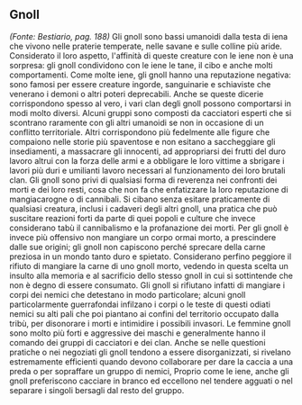 ## **Gnoll**

_(Fonte: Bestiario, pag. 188)_ Gli gnoll sono bassi umanoidi dalla testa di iena
che vivono nelle praterie temperate, nelle savane e sulle colline più aride.
Considerato il loro aspetto, l'affinità di queste creature con le iene non è una
sorpresa: gli gnoll condividono con le iene le tane, il cibo e anche molti
comportamenti. Come molte iene, gli gnoll hanno una reputazione negativa: sono
famosi per essere creature ingorde, sanguinarie e schiaviste che venerano i
demoni o altri poteri deprecabili. Anche se queste dicerie corrispondono spesso
al vero, i vari clan degli gnoll possono comportarsi in modi molto diversi.
Alcuni gruppi sono composti da cacciatori esperti che si scontrano raramente con
gli altri umanoidi se non in occasione di un conflitto territoriale. Altri
corrispondono più fedelmente alle figure che compaiono nelle storie più
spaventose e non esitano a saccheggiare gli insediamenti, a massacrare gli
innocenti, ad appropriarsi dei frutti del duro lavoro altrui con la forza delle
armi e a obbligare le loro vittime a sbrigare i lavori più duri e umilianti
lavoro necessari al funzionamento dei loro brutali clan. Gli gnoll sono privi di
qualsiasi forma di reverenza nei confronti dei morti e dei loro resti, cosa che
non fa che enfatizzare la loro reputazione di mangiacarogne o di cannibali. Si
cibano senza esitare praticamente di qualsiasi creatura, inclusi i cadaveri
degli altri gnoll, una pratica che può suscitare reazioni forti da parte di quei
popoli e culture che invece considerano tabù il cannibalismo e la profanazione
dei morti. Per gli gnoll è invece più offensivo non mangiare un corpo ormai
morto, a prescindere dalle sue origini; gli gnoll non capiscono perché sprecare
della carne preziosa in un mondo tanto duro e spietato. Considerano perfino
peggiore il rifiuto di mangiare la carne di uno gnoll morto, vedendo in questa
scelta un insulto alla memoria e al sacrificio dello stesso gnoll in cui si
sottintende che non è degno di essere consumato. Gli gnoll si rifiutano infatti
di mangiare i corpi dei nemici che detestano in modo particolare; alcuni gnoll
particolarmente guerrafondai infilzano i corpi o le teste di questi odiati
nemici su alti pali che poi piantano ai confini del territorio occupato dalla
tribù, per disonorare i morti e intimidire i possibili invasori. Le femmine
gnoll sono molto più forti e aggressive dei maschi e generalmente hanno il
comando dei gruppi di cacciatori e dei clan. Anche se nelle questioni pratiche o
nei negoziati gli gnoll tendono a essere disorganizzati, si rivelano
estremamente efficienti quando devono collaborare per dare la caccia a una preda
o per sopraffare un gruppo di nemici, Proprio come le iene, anche gli gnoll
preferiscono cacciare in branco ed eccellono nel tendere agguati o nel separare
i singoli bersagli dal resto del gruppo.
